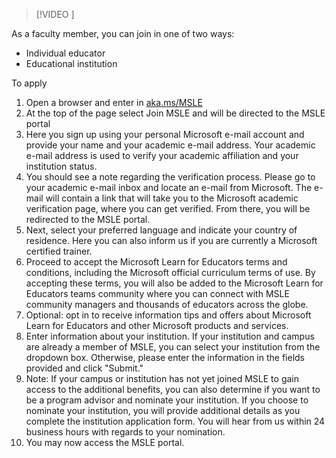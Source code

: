 > [!VIDEO ]

As a faculty member, you can join in one of two ways:
- Individual educator
- Educational institution 

To apply 
1. Open a browser and enter in [aka.ms/MSLE](https://aka.ms/MSLE)
2.	At the top of the page select Join MSLE and will be directed to the MSLE portal
3.	Here you sign up using your personal Microsoft e-mail account and provide your name and your academic e-mail address. Your academic e-mail address is used to verify your academic affiliation and your institution status.
4.	You should see a note regarding the verification process. Please go to your academic e-mail inbox and locate an e-mail from Microsoft. The e-mail will contain a link that will take you to the Microsoft academic verification page, where you can get verified. From there, you will be redirected to the MSLE portal.
5.	Next, select your preferred language and indicate your country of residence. Here you can also inform us if you are currently a Microsoft certified trainer.
6.	Proceed to accept the Microsoft Learn for Educators terms and conditions, including the Microsoft official curriculum terms of use. By accepting these terms, you will also be added to the Microsoft Learn for Educators teams community where you can connect with MSLE community managers and thousands of educators across the globe.
7.	Optional: opt in to receive information tips and offers about Microsoft Learn for Educators and other Microsoft products and services.
8.	Enter information about your institution. If your institution and campus are already a member of MSLE, you can select your institution from the dropdown box. Otherwise, please enter the information in the fields provided and click "Submit."
9.	Note: If your campus or institution has not yet joined MSLE to gain access to the additional benefits, you can also determine if you want to be a program advisor and nominate your institution. If you choose to nominate your institution, you will provide additional details as you complete the institution application form. You will hear from us within 24 business hours with regards to your nomination.
10.	You may now access the MSLE portal.